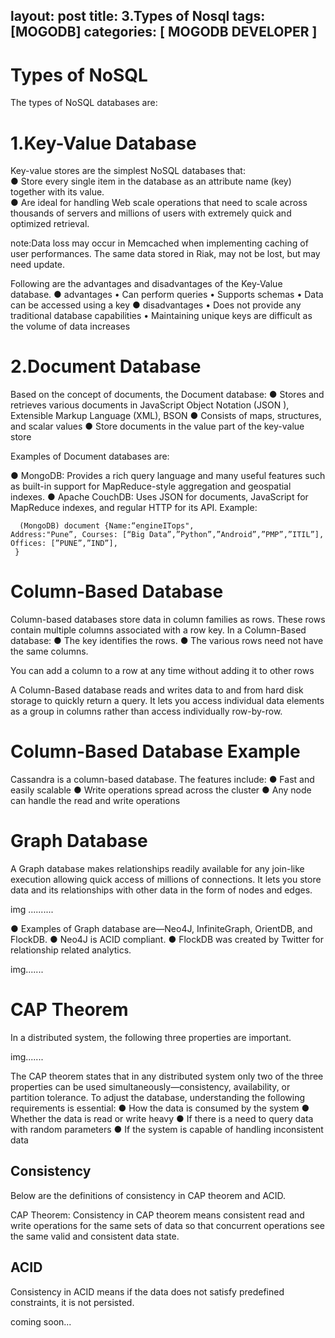 layout: post
title: 3.Types of Nosql 
tags: [MOGODB]
categories: [ MOGODB DEVELOPER ]
---

# Types of NoSQL
The types of NoSQL databases are:
# 1.Key-Value Database
 Key-value stores are the simplest NoSQL databases that:<br>
● Store every single item in the database as an attribute name (key) together with its value.<br>
● Are ideal for handling Web scale operations that need to scale across thousands of servers and millions of users with extremely quick and optimized retrieval.<br>

note:Data loss may occur in Memcached when implementing caching of user performances. The same data stored in Riak, may not be lost, but may need update.

Following are the advantages and disadvantages of the Key-Value database.
● advantages
• Can perform queries
• Supports schemas
• Data can be accessed using a key
● disadvantages
• Does not provide any traditional database capabilities
• Maintaining unique keys are difficult as the volume of data increases

# 2.Document Database
Based on the concept of documents, the Document database:
● Stores and retrieves various documents in JavaScript Object Notation (JSON ), Extensible Markup Language (XML), BSON
● Consists of maps, structures, and scalar values
● Store documents in the value part of the key-value store

Examples of Document databases are:

● MongoDB: Provides a rich query language and many useful features such as built-in support for MapReduce-style aggregation and geospatial indexes.
● Apache CouchDB: Uses JSON for documents, JavaScript for MapReduce indexes, and regular HTTP for its API.
Example: 

      (MongoDB) document {Name:“engineITops",
    Address:"Pune”, Courses: [“Big Data”,”Python”,”Android”,”PMP”,”ITIL”],
    Offices: [”PUNE”,”IND”],
     }
     
# Column-Based Database
Column-based databases store data in column families as rows. These rows contain multiple columns associated with a row key.
In a Column-Based database:
● The key identifies the rows.
● The various rows need not have the same columns.    

You can add a column to a row at any time without adding it to other rows

A Column-Based database reads and writes data to and from hard disk storage to quickly return a query. It lets you access individual data elements as a group in columns rather than access individually row-by-row.

# Column-Based Database Example
 Cassandra is a column-based database. The features include:
● Fast and easily scalable
● Write operations spread across the cluster
● Any node can handle the read and write operations

# Graph Database
 A Graph database makes relationships readily available for any join-like execution allowing quick access of millions of connections. It lets you store data and its relationships with other data in the form of nodes and edges.
 
 
 img ..........
 
 
 ● Examples of Graph database are—Neo4J, InfiniteGraph, OrientDB, and FlockDB.
● Neo4J is ACID compliant.
● FlockDB was created by Twitter for relationship related analytics.


img.......



# CAP Theorem
In a distributed system, the following three properties are important.

img.......


The CAP theorem states that in any distributed system only two of the three properties can be used simultaneously—consistency, availability, or partition tolerance. To adjust the database, understanding the following requirements is essential:
● How the data is consumed by the system
● Whether the data is read or write heavy
● If there is a need to query data with random parameters
● If the system is capable of handling inconsistent data


## Consistency
Below are the definitions of consistency in CAP theorem and ACID.

CAP Theorem:
Consistency in CAP theorem means consistent read and write operations for the same sets of data so that concurrent operations see the same valid and consistent data state.

## ACID
Consistency in ACID means if the data does not satisfy predefined constraints, it is not persisted.





coming soon...
